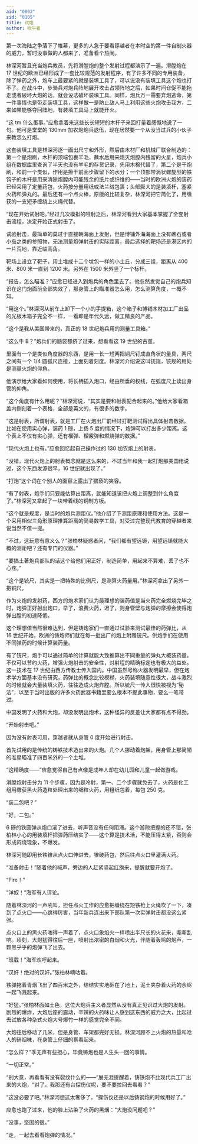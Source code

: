 ```yaml
---
aid: "0002"
zid: "0105"
title: 试炮
author: 吹牛者
---
```


第一次海陆之争落下了帷幕，更多的人急于要看穿越者在本时空的第一件自制火器的威力，暂时没事做的人都来了，准备看个热闹。

林深河暂且充当炮兵教员，先将滑膛炮的整个发射过程都演示了一遍。滑膛炮在 17 世纪的欧洲已经形成了一套比较规范的发射程序，有了许多不同的专用装备，除了弹药之外，炮车上最要紧的就是装填工具了，可以说没有装填工具这个炮也打不了。在战斗中，步骑兵对炮兵阵地展开攻击占领阵地之后，如果时间仓促不能拖走或者破坏大炮的话，就会设法破坏装填工具。同样，炮兵万一需要弃炮逃命，第一件事情也是带走装填工具，这样做一是防止敌人马上利用这些火炮攻击我方，二来如果能够夺回阵地，有装填工具马上就能开火。

“这 tm 什么蛋事。”应愈拿着来这些长长短短的木杆子来回打量着感慨地说了一句。他可是堂堂的 130mm 加农炮炮兵退伍，现在居然要一个从没当过兵的小伙子来教怎么打炮。

这套装填工具是林深河逐一画出尺寸和外形，然后由木材厂和机械厂联合制造的：第一个是炮刷，木杆的顶端包裹羊毛，蘸水后用来熄灭炮膛内残留的火星，炮兵小组在数据库里查询了半天也没有羊毛的存货记录，先用木棉代替了，第二个是干炮刷，和前一个类似，作用是擦干前面步骤留下的水分；一个顶部带涡状螺旋型的铁钩子的木杆是用来清除炮膛内可能残余的纸片或纤维的——当时的欧洲火炮的装药已经采用了定量药包，火药按分量用纸或法兰绒包裹；头部膨大的是装填杆，塞紧火药和弹丸的。最后还有一个点火棒，原版的比较复杂，林深河把它简化了，用缴获的一支短矛缠绕上火绳代替。

“现在开始试射吧。”经过几次模拟的哑射之后，林深河看到大家基本掌握了全套射击流程，决定开始正式射击了。

试验射击，最简单的莫过于直接朝海面上发射，但是博铺外海海面上没有礁石或者小岛之类的参照物，无法测量炮弹射击的实际距离，最后选择的靶场还是港区内的一片荒地，靠近临高角。

靶场上设立了靶子，用土堆成十二个坟包一样的小土丘，分成三组，距离从 400 米、800 米一直到 1200 米。另外在 1500 米外竖了一个标杆。

“报告，怎么瞄准？”应愈已经进入到炮兵的角色里去了。他忽然发觉自己的炮兵知识在这门炮面前全部失效了，那身管上的瞄准器怎么用，怎么测算角度，一概不知。

“用这个。”林深河从前车上卸下一个小的手提箱，这个箱子和博铺木材加工厂出品的光板木箱子完全不一样，一看即是年代久远，做工精良的产品。

“这个是我从美国带来的，真正的 18 世纪炮兵用的测量工具箱。”

“这么牛 B？”炮兵们的脑袋都挤了过来，想看看这 19 世纪的古董。

里面有一个是类似角度器的东西，是用一长一短两把铜尺钉成直角状的量具，两尺之间有一个 1/4 圆弧尺连接，上面刻着刻度。林深河介绍说这叫铳规，铳规的用处是测量火炮的仰角。

他演示给大家看如何使用，将长柄插入炮口，经由所垂的权线，在弧度尺上读出身管的仰角。

“这个角度有什么用呢？”林深河说，“其实是要和射表配合起来的。”他给大家看箱盖内侧刻着一个表格，全部是英文的，有很多的数字。

“这是射表，所谓射表，就是工厂在火炮出厂前经过打靶测试得出具体射击数据。比如在使用实心弹，装药 1 磅，上扬 5 度的情况下，炮弹可以打出多少距离。这个表上不仅有实心弹，还有榴弹、榴霰弹和燃烧弹的数据。”

“现代火炮上也有。”应愈回忆起自己操作过的 130 加农炮上的射表。

“没错，现代火炮上的射表概念就是这么来的，不过当年和我一起打炮那美国佬说过，这个东西发源很早，16 世纪就出现了。”

“打炮”这个词在个别人的面容上露出了猥亵的笑容。

“有了射表，炮手们只要能估算出距离，就能知道该把火炮上调整到什么角度了。”林深河又拿起了一块带着线的铜制方板。

“这个就是规度，是当时的炮兵测距仪。”他介绍了下测距原理和使用方法。这是一个采用相似三角形原理推算距离的简易数学工具，对受过完整现代教育的穿越者来说当然不值一提。

“不过，这玩意有意义么？”张柏林疑惑者问，“我们都有望远镜，用望远镜就能大概的测距吧？还有专门的仪器。”

“要搞土著炮兵部队的话这个给他们用正好，制造简单，用起来不算难，丢了也不心疼。”

“这个是铳尺，其实是一把特殊的比例尺，是测算火药量用。”林深河拿出了另外一把铜尺。

作为火炮的发射药，西方的炮术家们认为最理想的装药值是当火药完全燃烧完毕之时，炮弹正好射出炮口，早了，浪费火药，迟了，则身管壁与炮弹的摩擦会使得炮弹出膛的初速降低。

这个理想值当然很难达到，但是铸炮家们一直通过试验来测试最佳的药弹比，从 16 世纪开始，欧洲的铸炮师们就在每一批出厂的炮上附赠铳尺。供炮手们在使用不同弹药的时候计算装药量。

有了铳尺，炮手可以通过简单的计算就能大致推算出不同重量的弹丸大概装药量。不仅可以节约火药，增强火炮射击的安全性，对射程的精确标定也有极大的益处。这一技术在 17 世纪由西方传教士传入国内。中国虽然号称火器发明最早，但在炮术学方面基本没有研究，药弹比的概念比较模糊，火药装填随意性很大，战斗激烈的时候就会大量装填火药，往往造成火炮炸膛。所以铳尺一传入很快被视为“秘法”，以至于当时出版的许多火药武器书籍里要么根本不提此事物，要么一笔带过。

中国发明了火药和大炮，却没发明出炮术，这种怪异的反差让大家都有点不得劲。

“开始射击吧。”

因为没有射表可用，穿越者就从身管 0 度开始进行射击。

首先试用的是传统的铸铁技术造出来的火炮。几个人挪动着炮架，用身管上那简陋的准星瞄准了四百米外的一个土堆。

“这精确度——”应愈觉得自己有点像是成年人却在幼儿园和儿童一起做游戏。

滑膛炮射击分为 11 个步骤，因为是冷射，第一、二个步骤就免去了，火药是化工组用缴获黑火药造粒处理出来的细粒火药，用粗纸包着，每包 250 克。

“装二包吧？”

“好，二包。”

6 磅的铁圆弹从炮口滚了进去，听声音没有任何阻滞。这个游隙把握的还不错，张柏林小心的用装填杆把弹药压结实了——这个算是技术活，不能压得太紧，否则会形成闷烧现象，不爆发。

林深河随即用长铁锥从点火口伸进去，锥破药包，然后往点火口里灌满火药。

“准备射击！”随着他的喊声，旁边的人赶紧竖起红旗来，提醒就要开炮了。

“Fire！”

“洋奴！”海军有人评论。

随着林深河的一声吼叫，担任点火工作的应愈把缠绕在短铁枪上火绳吹了一下，凑到了点火口——心跳得厉害，当年新兵连出来下部队第一次实弹射击都没这么紧张。

点火口上的黑火药嗤得一声着了，点火口象焰火一样喷出半尺长的火花来，嘶嘶乱响。顷刻，大炮猛得往后一座，喷射出浓密的白烟和火光，伴随着轰鸣的炮声，一颗黑乎乎的炮弹飞了出去。

“班载！”海军欢呼起来。

“汉奸！绝对的汉奸。”张柏林嘀咕着。

铁弹拖着青烟飞出了四百米之外，结结实实地砸在了地上，泥土夹杂着火药的余烬一起飞溅起来。

“好猛。”张柏林面如土色，这位大炮兵主义者显然从没有真正见识过大炮的发射。剧烈的爆炸，大炮后座的震动，辛辣的火药味让人感到这东西的威力之大，比起过去试放各种杂式火炮大号爆竹一样的感觉完全不同。

大炮往后移动了几米，但是身管、车架都完好无损。林深河顾不上火炮的热量和呛人的硝烟味，在身管上仔细的察看起来。

“怎么样？”季无声有些担心，毕竟铸炮也是人生头一回的事情。

“一切正常。”

“别大意，再看看有没有裂纹什么的——”展无涯提醒着，铸铁炮不比现代兵工厂出来的大炮，“对了，我那还有台探伤仪呢，要不要拉回去看看？”

“这没必要了吧。”林深河想这太奢侈了，“探伤仪还是以后铸钢炮的时候用好了。”

应愈也跑了过来，他的脸上沾染了火药的黑烟：“大炮没问题吧？”

“没事，坚固的很。”

“走，一起去看看炮弹的情况。”
